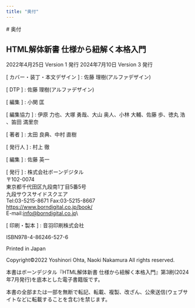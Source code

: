 ```yaml
---
title: "奥付"
---
```


<section class="colophon">
# 奥付

## HTML解体新書 仕様から紐解く本格入門
2022年4月25日 Version 1 発行
2024年7月10日 Version 3 発行

[ カバー・装丁・本文デザイン ]
: 佐藤 理樹(アルファデザイン)

[ DTP ]
: 佐藤 理樹(アルファデザイン)

[ 編集 ]
: 小関 匡

[ 編集協力 ]
: 伊原 力也、大塚 勇哉、大山 奥人、小林 大輔、佐藤 歩、徳丸 浩 、笛田 満里奈

[ 著者 ]
: 太田 良典、中村 直樹

[ 発行人 ]
: 村上 徹

[ 編集 ]
: 佐藤 英一

[ 発行 ]
: 株式会社ボーンデジタル\
〒102-0074\
東京都千代田区九段南1丁目5番5号\
九段サウスサイドスクエア\
Tel:03-5215-8671  Fax:03-5215-8667\
<https://www.borndigital.co.jp/book/>\
E-mail:info@borndigital.co.jp\

[ 印刷・製本 ]
: 音羽印刷株式会社

ISBN978-4-86246-527-6

Printed in Japan

Copyright©2022 Yoshinori Ohta, Naoki Nakamura All rights reserved.

本書はボーンデジタル『HTML解体新書 仕様から紐解く本格入門』第3刷(2024年7月発行)を底本とした電子書籍版です。

本書の全部または一部を無断で転記、転載、複製、改ざん、公衆送信(ウェブサイトなどに転載することを含む)を禁じます。
</section>